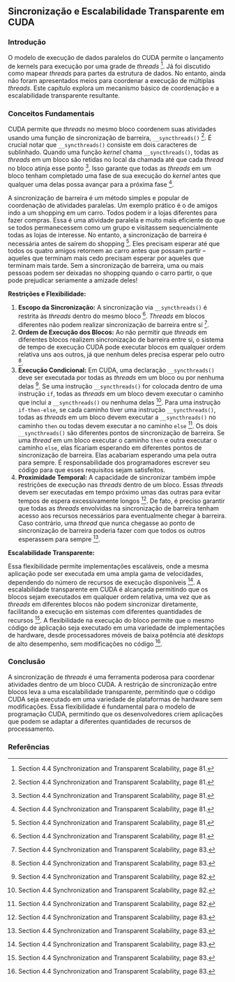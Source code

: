 ## Sincronização e Escalabilidade Transparente em CUDA

### Introdução
O modelo de execução de dados paralelos do CUDA permite o lançamento de kernels para execução por uma grade de *threads* [^81]. Já foi discutido como mapear *threads* para partes da estrutura de dados. No entanto, ainda não foram apresentados meios para coordenar a execução de múltiplas *threads*. Este capítulo explora um mecanismo básico de coordenação e a escalabilidade transparente resultante.

### Conceitos Fundamentais
CUDA permite que *threads* no mesmo bloco coordenem suas atividades usando uma função de sincronização de barreira, `__syncthreads()` [^81]. É crucial notar que `__syncthreads()` consiste em dois caracteres de sublinhado. Quando uma função *kernel* chama `__syncthreads()`, todas as *threads* em um bloco são retidas no local da chamada até que cada *thread* no bloco atinja esse ponto [^81]. Isso garante que todas as *threads* em um bloco tenham completado uma fase de sua execução do *kernel* antes que qualquer uma delas possa avançar para a próxima fase [^81].

A sincronização de barreira é um método simples e popular de coordenação de atividades paralelas. Um exemplo prático é o de amigos indo a um shopping em um carro. Todos podem ir a lojas diferentes para fazer compras. Essa é uma atividade paralela e muito mais eficiente do que se todos permanecessem como um grupo e visitassem sequencialmente todas as lojas de interesse. No entanto, a sincronização de barreira é necessária antes de saírem do shopping [^81]. Eles precisam esperar até que todos os quatro amigos retornem ao carro antes que possam partir – aqueles que terminam mais cedo precisam esperar por aqueles que terminam mais tarde. Sem a sincronização de barreira, uma ou mais pessoas podem ser deixadas no shopping quando o carro partir, o que pode prejudicar seriamente a amizade deles!

**Restrições e Flexibilidade:**

1.  **Escopo da Sincronização:** A sincronização via `__syncthreads()` é restrita às *threads* dentro do mesmo bloco [^81]. *Threads* em blocos diferentes não podem realizar sincronização de barreira entre si [^83].
2.  **Ordem de Execução dos Blocos:** Ao não permitir que *threads* em diferentes blocos realizem sincronização de barreira entre si, o sistema de tempo de execução CUDA pode executar blocos em qualquer ordem relativa uns aos outros, já que nenhum deles precisa esperar pelo outro [^83].
3.  **Execução Condicional:** Em CUDA, uma declaração `__syncthreads()` deve ser executada por todas as *threads* em um bloco ou por nenhuma delas [^82]. Se uma instrução `__syncthreads()` for colocada dentro de uma instrução `if`, todas as *threads* em um bloco devem executar o caminho que inclui a `__syncthreads()` ou nenhuma delas [^82]. Para uma instrução `if-then-else`, se cada caminho tiver uma instrução `__syncthreads()`, todas as *threads* em um bloco devem executar a `__syncthreads()` no caminho `then` ou todas devem executar a no caminho `else` [^82]. Os dois `__syncthreads()` são diferentes pontos de sincronização de barreira. Se uma *thread* em um bloco executar o caminho `then` e outra executar o caminho `else`, elas ficariam esperando em diferentes pontos de sincronização de barreira. Elas acabariam esperando uma pela outra para sempre. É responsabilidade dos programadores escrever seu código para que esses requisitos sejam satisfeitos.
4. **Proximidade Temporal:** A capacidade de sincronizar também impõe restrições de execução nas *threads* dentro de um bloco. Essas *threads* devem ser executadas em tempo próximo umas das outras para evitar tempos de espera excessivamente longos [^83]. De fato, é preciso garantir que todas as *threads* envolvidas na sincronização de barreira tenham acesso aos recursos necessários para eventualmente chegar à barreira. Caso contrário, uma *thread* que nunca chegasse ao ponto de sincronização de barreira poderia fazer com que todos os outros esperassem para sempre [^83].

**Escalabilidade Transparente:**

Essa flexibilidade permite implementações escaláveis, onde a mesma aplicação pode ser executada em uma ampla gama de velocidades, dependendo do número de recursos de execução disponíveis [^83]. A escalabilidade transparente em CUDA é alcançada permitindo que os blocos sejam executados em qualquer ordem relativa, uma vez que as *threads* em diferentes blocos não podem sincronizar diretamente, facilitando a execução em sistemas com diferentes quantidades de recursos [^83]. A flexibilidade na execução do bloco permite que o mesmo código de aplicação seja executado em uma variedade de implementações de hardware, desde processadores móveis de baixa potência até *desktops* de alto desempenho, sem modificações no código [^83].

### Conclusão
A sincronização de *threads* é uma ferramenta poderosa para coordenar atividades dentro de um bloco CUDA. A restrição de sincronização entre blocos leva a uma escalabilidade transparente, permitindo que o código CUDA seja executado em uma variedade de plataformas de hardware sem modificações. Essa flexibilidade é fundamental para o modelo de programação CUDA, permitindo que os desenvolvedores criem aplicações que podem se adaptar a diferentes quantidades de recursos de processamento.

### Referências
[^81]: Section 4.4 Synchronization and Transparent Scalability, page 81.
[^82]: Section 4.4 Synchronization and Transparent Scalability, page 82.
[^83]: Section 4.4 Synchronization and Transparent Scalability, page 83.
<!-- END -->
